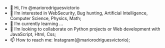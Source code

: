 - 👋 Hi, I’m @mariorodriguesvictorio
- 👀 I’m interested in WebSecurity, Bug hunting, Artificial Intelligence, Computer Science, Physics, Math; 
- 🌱 I’m currently learning ...
- 💞️ I’m looking to collaborate on Python projects or Web development with JavaScript, Html, Css;
- 📫 How to reach me: Instagram(@mariorodriguesvictorio);

<!---
mariorodriguesvictorio/mariorodriguesvictorio is a ✨ special ✨ repository because its `README.md` (this file) appears on your GitHub profile.
You can click the Preview link to take a look at your changes.
--->
